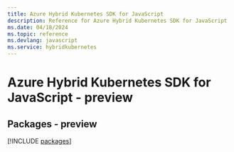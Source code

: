 ```yaml
---
title: Azure Hybrid Kubernetes SDK for JavaScript
description: Reference for Azure Hybrid Kubernetes SDK for JavaScript
ms.date: 04/18/2024
ms.topic: reference
ms.devlang: javascript
ms.service: hybridkubernetes
---
```

# Azure Hybrid Kubernetes SDK for JavaScript - preview
## Packages - preview
[!INCLUDE [packages](hybrid-kubernetes-index.md)]